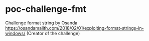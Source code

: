 # poc-challenge-fmt
Challenge format string by Osanda https://osandamalith.com/2018/02/01/exploiting-format-strings-in-windows/ (Creator of the challenge)
